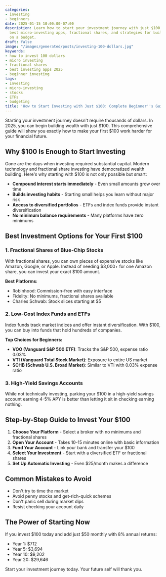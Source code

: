 ```yaml
---
categories:
- investing
- beginners
date: 2025-01-15 10:00:00-07:00
description: Learn how to start your investment journey with just $100. Discover the
  best micro-investing apps, fractional shares, and strategies for building wealth
  on a budget.
draft: false
image: "/images/generated/posts/investing-100-dollars.jpg"
keywords:
- how to invest 100 dollars
- micro investing
- fractional shares
- best investing apps 2025
- beginner investing
tags:
- investing
- micro-investing
- stocks
- ETFs
- budgeting
title: 'How to Start Investing with Just $100: Complete Beginner''s Guide 2025'
---
```


Starting your investment journey doesn't require thousands of dollars. In 2025, you can begin building wealth with just $100. This comprehensive guide will show you exactly how to make your first $100 work harder for your financial future.

## Why $100 Is Enough to Start Investing

Gone are the days when investing required substantial capital. Modern technology and fractional share investing have democratized wealth building. Here's why starting with $100 is not only possible but smart:

- **Compound interest starts immediately** - Even small amounts grow over time
- **Builds investing habits** - Starting small helps you learn without major risk
- **Access to diversified portfolios** - ETFs and index funds provide instant diversification
- **No minimum balance requirements** - Many platforms have zero minimums

## Best Investment Options for Your First $100

### 1. Fractional Shares of Blue-Chip Stocks

With fractional shares, you can own pieces of expensive stocks like Amazon, Google, or Apple. Instead of needing $3,000+ for one Amazon share, you can invest your exact $100 amount.

**Best Platforms:**
- Robinhood: Commission-free with easy interface
- Fidelity: No minimums, fractional shares available
- Charles Schwab: Stock slices starting at $5

### 2. Low-Cost Index Funds and ETFs

Index funds track market indices and offer instant diversification. With $100, you can buy into funds that hold hundreds of companies.

**Top Choices for Beginners:**
- **VOO (Vanguard S&P 500 ETF)**: Tracks the S&P 500, expense ratio 0.03%
- **VTI (Vanguard Total Stock Market)**: Exposure to entire US market
- **SCHB (Schwab U.S. Broad Market)**: Similar to VTI with 0.03% expense ratio

### 3. High-Yield Savings Accounts

While not technically investing, parking your $100 in a high-yield savings account earning 4-5% APY is better than letting it sit in checking earning nothing.

## Step-by-Step Guide to Invest Your $100

1. **Choose Your Platform** - Select a broker with no minimums and fractional shares
2. **Open Your Account** - Takes 10-15 minutes online with basic information
3. **Fund Your Account** - Link your bank and transfer your $100
4. **Select Your Investment** - Start with a diversified ETF or fractional shares
5. **Set Up Automatic Investing** - Even $25/month makes a difference

## Common Mistakes to Avoid

- Don't try to time the market
- Avoid penny stocks and get-rich-quick schemes
- Don't panic sell during market dips
- Resist checking your account daily

## The Power of Starting Now

If you invest $100 today and add just $50 monthly with 8% annual returns:
- Year 1: $712
- Year 5: $3,694
- Year 10: $9,202
- Year 20: $29,646

Start your investment journey today. Your future self will thank you.
